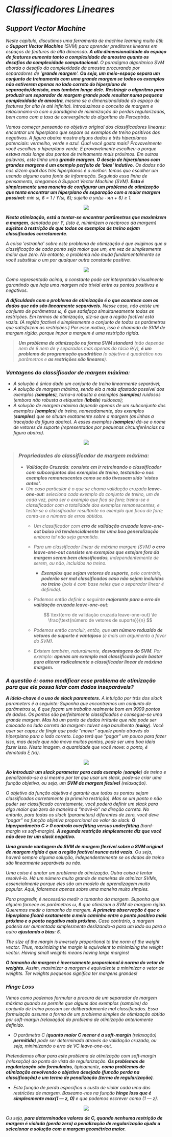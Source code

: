 # *Classificadores Lineares*
## *Support Vector Machine*
*Neste capítulo, discutimos uma ferramenta de machine learning muito útil: o ***Support Vector Machine*** (SVM) para aprender preditores lineares em espaços de features de alta dimensão. ***A alta dimensionalidade do espaço de features aumenta tanto a complexidade da amostra quanto os desafios da complexidade computacional.*** O paradigma algorítmico SVM aborda o desafio da complexidade da amostra procurando por separadores de '***grande margem***'. ***Ou seja, um meio-espaço separa um conjunto de treinamento com uma grande margem se todos os exemplos não estiverem apenas no lado correto do hiperplano de separação/decisão, mas também longe dele.*** ***Restringir o algoritmo para produzir um separador de margem grande pode resultar numa pequena complexidade de amostra***, mesmo se a dimensionalidade do espaço de features for alta (e até infinita). Introduzimos o conceito de margem e relacionamo-lo com o paradigma de minimização de perdas regularizadas, bem como com a taxa de convergência do algoritmo do Perceptrão.*

*Vamos começar pensando no objetivo original dos classificadores lineares: encontrar um hiperplano que separe os exemplos de treino positivos dos negativos. A figura abaixo mostra alguns dados e três hiperplanos potenciais: vermelho, verde e azul. Qual você gosta mais? Provavelmente você escolheu o hiperplano verde. E provavelmente escolheu-o porque estava mais longe dos pontos de treinamento mais próximos. Em outras palavras, este tinha uma ***grande margem***. ***O desejo de hiperplanos com grandes margens é um exemplo perfeito de 'bias' indutivo.*** Os dados não nos dizem qual dos três hiperplanos é o melhor: temos que escolher um usando alguma outra fonte de informação. Seguindo essa linha de pensamento, chegamos à Support Vector Machine (SVM). ***Esta é simplesmente uma maneira de configurar um problema de otimização que tenta encontrar um hiperplano de separação com a maior margem possível:*** min ω, ϐ = 1 / ϒ(ω, ϐ); sujeito a yn(ω ∙ ϰn + ϐ) ≥ 1.*

<p align="center">
<img src="ASSETS/PICTURE_OF_DATA_POINTS_WITH_THREE_HYPERPLANES.png">
</p>

****Nesta otimização, está a tentar-se encontrar parâmetros que maximizem a margem***, denotada por ϒ, (isto é, minimizem o recíproco da margem) ***sujeitos à restrição de que todos os exemplos de treino sejam classificados corretamente***.*

*A coisa 'estranha' sobre este problema de otimização é que exigimos que a classificação de cada ponto seja maior que um, em vez de simplesmente maior que zero. No entanto, o problema não muda fundamentalmente se você substituir o um por qualquer outra constante positiva.*

<p align="center">
<img src="ASSETS/HYPERPLANE_WITH_MARGINS_ON_THE_SIDES.png">
</p>

*Como representado acima, a constante pode ser interpretada visualmente garantindo que haja uma margem não trivial entre os pontos positivos e negativos.*

****A dificuldade com o problema de otimização é o que acontece com os dados que não são linearmente separáveis.*** Nesse caso, não existe um conjunto de parâmetros ω, ϐ que satisfaça simultaneamente todas as restrições. Em termos de otimização, diz-se que a região factível está vazia. (A região factível é simplesmente o conjunto de todos os parâmetros que satisfazem as restrições.) Por esse motivo, isso é chamado de SVM de margem rígida, porque impor a margem é uma restrição rígida.*

> ****Um problema de otimização na forma SVM standard*** (não depende nem de θ nem de γ separados mas apenas do rácio θ/γ), ***é um problema de  programação quadrática*** (o objetivo é quadrático nos parâmetros e ***as restrições säo lineares***).*

### *Vantagens do classificador de margem máxima:*
 - *A solução é única dado um conjunto de treino linearmente separável;*
 - *A solução de margem máxima, sendo ela a mais afastada possível dos exemplos (***samples***), torna-a robusta a exemplos (***samples***) ruidosos (embora não robusta a etiquetas (***labels***) ruidosas);*
 - *A solução de margem máxima depende apenas de um subconjunto dos exemplos (***samples***) de treino, nomeadamente, dos exemplos (***samples***) que se situam exatamente sobre a margem (as linhas a tracejado da figura abaixo). A esses exemplos (***samples***) dá-se o nome de vetores de suporte (representados por pequenas circunferências na figura abaixo).*

<p align="center">
<img src="ASSETS/DECISION_BOUNDARY_SUPPORT_VECTOR.png">
</p>

> ### *Propriedades do classificador de margem máxima:*
>  - ****Validação Cruzada***: ***consiste em ir retreinando o classificador com subconjuntos dos exemplos de treino, testando-o nos exemplos remanescentes como se não tivessem sido 'vistos antes'***.*
>   - *Um caso particular é o que se chama validação cruzada ***leave-one-out***: seleciona cada exemplo do conjunto de treino, um de cada vez, para ser o exemplo que fica de fora; treina-se o classificador com a totalidade dos exemplos remanescentes, e testa-se o classificador resultante no exemplo que ficou de fora; conta-se o número de erros obtidos.*
>     - *Um classificador com ***erro de validação cruzada leave-one-out baixo irá tendencialmente ter uma boa generalização*** embora tal não seja garantido.*
>     - *Para um classificador linear de máxima margem (SVM) ***o erro leave-one-out consiste em exemplos que estejam fora da margem serem bem classificados***, independentemente de serem, ou não, incluídos no treino.*
>         - ****Exemplos que sejam vetores de suporte***, pelo contrário, ***poderão ser mal classificados caso não sejam incluídos no treino*** (pois é com base neles que o separador linear é definido).*
>     - *Podemos então definir o seguinte ***majorante para o erro de validação cruzada leave-one-out:****
> 
>       $$ \text{erro de validação cruzada leave-one-out} \le \frac{\text{número de vetores de suporte}}{n} $$
> 
>      - *Podemos então concluir, então, que ***um número reduzido de vetores de suporte é vantajoso*** (é mais um argumento a favor do SVM).*
>      - *Existem também, naturalmente, ***desvantagens do SVM***. Por exemplo: ***apenas um exemplo mal classificado pode bastar para alterar radicalmente o classificador linear de máxima margem.****

### *A questão é: como modificar esse problema de otimização para que ele possa lidar com dados inseparáveis?*

****A ideia-chave é o uso de slack parameters.*** A intuição por trás dos slack parameters é a seguinte: Suponha que encontremos um conjunto de parâmetros ω, ϐ que façam um trabalho realmente bom em 9999 pontos de dados. Os pontos são perfeitamente classificados e consegue-se uma grande margem. Mas há um ponto de dados irritante que não pode ser colocado no lado correto da margem: talvez seja barulhento (***noisy***). Você quer ser capaz de fingir que pode "mover" aquele ponto através do hiperplano para o lado correto. Logo terá que "pagar" um pouco para fazer isso, mas desde que não mova muitos pontos, pode ser uma boa ideia fazer isso. Nesta imagem, a quantidade que você move: o ponto, é denotada ξ (ϰi).*

<p align="center">
<img src="ASSETS/ONE_BAD_POINT_WITH_SLACK.png">
</p>

****Ao introduzir um slack parameter para cada exemplo*** (***sample***) de treino e penalizando-se a si mesmo por ter que usar um slack, pode-se criar uma função objetiva, ou seja, um ***SVM de margem flexível*** (relaxação).*

*O objetivo da função objetiva é garantir que todos os pontos sejam classificados corretamente (a primeira restrição). Mas se um ponto n não puder ser classificado corretamente, você poderá definir um slack para algo maior que zero de maneira a "movê-lo" na direção correta. No entanto, para todas os slack (parameters) diferentes de zero, você deve "pagar" na função objetiva proporcional ao valor do slack. ***O hiperparâmetro C > 0 controla overfitting versus underfitting*** (hard-margin vs soft-margin). ***A segunda restrição simplesmente diz que você não deve ter um slack negativo.****

****Uma grande vantagem do SVM de margem flexível sobre o SVM original de margem rígida é que a região factível nunca está vazia.*** Ou seja, haverá sempre alguma solução, independentemente se os dados de treino são linearmente separáveis ou não.*

*Uma coisa é anotar um problema de otimização. Outra coisa é tentar resolvê-lo. Há um número muito grande de maneiras de otimizar SVMs, essencialmente porque eles são um modelo de aprendizagem muito popular. Aqui, falaremos apenas sobre uma maneira muito simples.*

*Para progredir, é necessário medir o tamanho da margem. Suponha que alguém fornece os parâmetros ω, ϐ que otimizam o SVM de margem rígida. Queremos medir o tamanho da margem. ***A primeira observação é que o hiperplano ficará exatamente a meio caminho entre o ponto positivo mais próximo e o ponto negativo mais próximo.*** Caso contrário, a margem poderia ser aumentada simplesmente deslizando-a para um lado ou para o outro ***ajustando o bias***: ϐ.*

*The size of the margin is inversely proportional to the norm of the weight vector. Thus, maximizing the margin is equivalent to minimizing the weight vector. Having small weights means having large margins!*

****O tamanho da margem é inversamente proporcional à norma do vetor de weights.*** Assim, maximizar a margem é equivalente a minimizar o vetor de weights. Ter weights pequenos significa ter margens grandes!*

### *Hinge Loss*

*Vimos como podemos formular a procura de um separador de margem máxima quando se permite que alguns dos exemplos (samples) do conjunto de treino possam ser deliberadamente mal classificados. Essa formulação assume a forma de um problema simples de otimização obtido por soft-margin (relaxação) do problema de otimização anteriomente definido.*
 - *O parâmetro C (***quanto maior C menor é a soft-margin*** (relaxação) ***permitida***) pode ser determinado através de validação cruzada, ou seja, minimizando o erro de VC leave-one-out.*

*Pretendemos olhar para este problema de otimização com soft-margin (relaxação) do ponto de vista de regularização. ***Os problemas de regularização säo formulados***, tipicamente, ***como problemas de otimização envolvendo o objetivo desejado (funcäo perda na classificação) e um termo de penalização (termo de regularização)***.*
 - *Esta função de perda específica o custo de violar cada uma das restricöes de margem. Baseamo-nos na função ***hinge loss que é simplesmente max(1 — z, 0)*** e que podemos escrever como (1 — z).*

<p align="center">
<img src="ASSETS/HINGE_LOSS.png">
</p>

*Ou seja, ***para determinados valores de C, quando nenhuma restrição de margem é violada (perda zero) a penalização de regularização ajuda a selecionar a solução com a margem geométrica maior.****